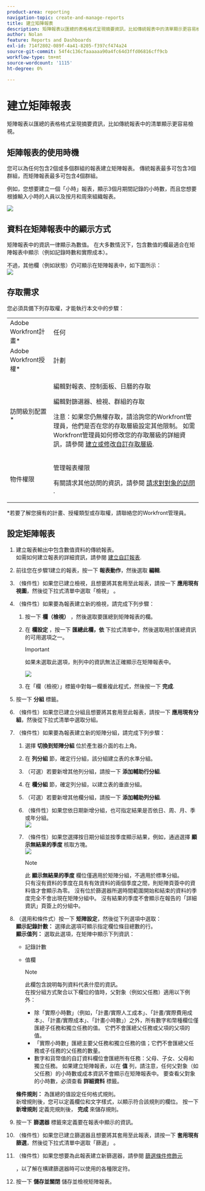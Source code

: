 ```yaml
---
product-area: reporting
navigation-topic: create-and-manage-reports
title: 建立矩陣報表
description: 矩陣報表以匯總的表格格式呈現摘要資訊，比如傳統報表中的清單顯示更容易檢視。
author: Nolan
feature: Reports and Dashboards
exl-id: 714f2802-089f-4a41-8205-f397cf474a24
source-git-commit: 54f4c136cfaaaaaa90a4fc64d3ffd06816cff9cb
workflow-type: tm+mt
source-wordcount: '1115'
ht-degree: 0%

---
```


# 建立矩陣報表

矩陣報表以匯總的表格格式呈現摘要資訊，比如傳統報表中的清單顯示更容易檢視。

## 矩陣報表的使用時機

您可以為任何包含2個或多個群組的報表建立矩陣報表。 傳統報表最多可包含3個群組，而矩陣報表最多可包含4個群組。

例如，您想要建立一個「小時」報表，顯示3個月期間記錄的小時數，而且您想要根據輸入小時的人員以及按月和周來組織報表。

![](assets/report-matrix-overview-350x123.png)

## 資料在矩陣報表中的顯示方式

矩陣報表中的資訊一律顯示為數值。 在大多數情況下，包含數值的欄最適合在矩陣報表中顯示（例如記錄時數和實際成本）。

不過，其他欄（例如狀態）仍可顯示在矩陣報表中，如下圖所示：\
![](assets/report-matrix-status-350x73.png)

## 存取需求

您必須具備下列存取權，才能執行本文中的步驟：

<table style="table-layout:auto"> 
 <col> 
 <col> 
 <tbody> 
  <tr> 
   <td role="rowheader">Adobe Workfront計畫*</td> 
   <td> <p>任何</p> </td> 
  </tr> 
  <tr> 
   <td role="rowheader">Adobe Workfront授權*</td> 
   <td> <p>計劃 </p> </td> 
  </tr> 
  <tr> 
   <td role="rowheader">訪問級別配置*</td> 
   <td> <p>編輯對報表、控制面板、日曆的存取</p> <p>編輯對篩選器、檢視、群組的存取</p> <p>注意：如果您仍無權存取，請洽詢您的Workfront管理員，他們是否在您的存取層級設定其他限制。 如需Workfront管理員如何修改您的存取層級的詳細資訊，請參閱 <a href="../../../administration-and-setup/add-users/configure-and-grant-access/create-modify-access-levels.md" class="MCXref xref">建立或修改自訂存取層級</a>.</p> </td> 
  </tr> 
  <tr> 
   <td role="rowheader">物件權限</td> 
   <td> <p>管理報表權限</p> <p>有關請求其他訪問的資訊，請參閱 <a href="../../../workfront-basics/grant-and-request-access-to-objects/request-access.md" class="MCXref xref">請求對對象的訪問 </a>.</p> </td> 
  </tr> 
 </tbody> 
</table>

&#42;若要了解您擁有的計畫、授權類型或存取權，請聯絡您的Workfront管理員。

## 設定矩陣報表

1. 建立報表輸出中包含數值資料的傳統報表。\
   如需如何建立報表的詳細資訊，請參閱 [建立自訂報表](../../../reports-and-dashboards/reports/creating-and-managing-reports/create-custom-report.md).

1. 前往您在步驟1建立的報表，按一下 **報表動作**，然後選取 **編輯**.

1. （條件性）如果您已建立檢視，且想要將其套用至此報表，請按一下 **應用現有視圖**，然後從下拉式清單中選取「檢視」 。
1. （條件性）如果要為報表建立新的檢視，請完成下列步驟：

   1. 按一下 **欄（檢視）** ，然後選取要匯總到矩陣報表的欄。
   1. 在 **欄設定** ，按一下 **匯總此欄，依** 下拉式清單中，然後選取用於匯總資訊的可用選項之一。

      >[!IMPORTANT]
      >
      >如果未選取此選項，則列中的資訊無法正確顯示在矩陣報表中。

      ![](assets/qs-report-matrix-summarized-350x392.png)

   1. 在「欄（檢視）」標籤中對每一欄重複此程式，然後按一下 **完成**.

1. 按一下 **分組** 標籤。
1. （條件性）如果您已建立分組且想要將其套用至此報表，請按一下 **應用現有分組**，然後從下拉式清單中選取分組。
1. （條件性）如果要為報表建立新的矩陣分組，請完成下列步驟：

   1. 選擇 **切換到矩陣分組** 位於產生器介面的右上角。
   1. 在 **列分組** 節，確定行分組，該分組建立表的水準分組。
   1. （可選）若要新增其他列分組，請按一下 **添加輔助行分組**.
   1. 在 **欄分組** 節，確定列分組，以建立表的垂直分組。
   1. （可選）若要新增其他欄分組，請按一下 **添加輔助列分組**.
   1. （條件性）如果您依日期新增分組，也可指定結果是否依日、周、月、季或年分組。\
      ![](assets/qs-grouping-by-date-options-for-matrix-report-350x450.png)

   1. （條件性）如果您選擇按日期分組並按季度顯示結果，例如，通過選擇 **顯示無結果的季度** 核取方塊。\
      ![](assets/qs-show-quarters-with-no-results-on-matrix-report-350x175.png)

      >[!NOTE]
      >
      >此 **顯示無結果的季度** 欄位僅適用於矩陣分組，不適用於標準分組。\
      >只有沒有資料的季度在具有有效資料的兩個季度之間，則矩陣頁簽中的資料值才會顯示為零。 沒有位於篩選器所選時間範圍開始和結束的資料的季度完全不會出現在矩陣分組中。 沒有結果的季度不會顯示在報告的「詳細資訊」頁簽上的分組中。

1. （選用和條件式）按一下 **矩陣設定**，然後從下列選項中選取：\
   **顯示記錄計數：** 選擇此選項可顯示指定欄位條目總數的行。\
   **顯示值列：** 選取此選項，在矩陣中顯示下列資訊：

   * 記錄計數
   * 值欄

      >[!NOTE]
      >
      >此欄包含說明每列資料代表什麼的資訊。\
      >在按分組方式聚合以下欄位的值時，父對象（例如父任務）適用以下例外：
      >
      >   
      >   
      >   * 除「實際小時數」（例如，「計畫/實際人工成本」、「計畫/實際費用成本」、「計畫/實際成本」、「計畫小時數」）之外，所有數字和幣種欄位僅匯總子任務和獨立任務的值。 它們不會匯總父任務或父項的父項的值。
      >   * 「實際小時數」匯總主要父任務和獨立任務的值；它們不會匯總父任務或子任務的父任務的數量。
      >   * 數字和貨幣值的自訂資料欄位會匯總所有任務：父母、子女、父母和獨立任務。 如果建立矩陣報表，以在 **值** 列，請注意，任何父對象（如父任務）的小時數或成本資訊不會顯示在矩陣報表中。 要查看父對象的小時數，必須查看 **詳細資料** 標籤。

   **條件規則：** 為匯總的值設定任何格式規則。\
   新增規則後，您可以定義欄位和文字樣式，以顯示符合該規則的欄位。 按一下 **新增規則** 定義完規則後， **完成** 來儲存規則。

1. 按一下 **篩選器** 標籤來定義要在報表中顯示的資訊。
1. （條件性）如果您已建立篩選器且想要將其套用至此報表，請按一下 **套用現有篩選**，然後從下拉式清單中選取「篩選」 。
1. （條件性）如果您想要為此報表建立新篩選器，請參閱 [篩選條件修飾元](../../../reports-and-dashboards/reports/reporting-elements/filter-condition-modifiers.md)

   <!--
   <MadCap:conditionalText data-mc-conditions="QuicksilverOrClassic.Draft mode">
   and
   <a href="../../../reports-and-dashboards/reports/reporting-elements/advanced-filter-condition-qualifiers.md" class="MCXref xref">Advanced Filter and condition qualifiers </a>
   </MadCap:conditionalText>
   -->

   ，以了解在構建篩選器時可以使用的各種限定符。

1. 按一下 **儲存並關閉** 儲存並檢視矩陣報表。
